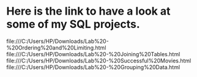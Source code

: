 #  Here is the link to have a look at some of my SQL projects.
file:///C:/Users/HP/Downloads/Lab%20-%20Ordering%20and%20Limiting.html
file:///C:/Users/HP/Downloads/Lab%20-%20Joining%20Tables.html
file:///C:/Users/HP/Downloads/Lab%20-%20Successful%20Movies.html
file:///C:/Users/HP/Downloads/Lab%20-%20Grouping%20Data.html

